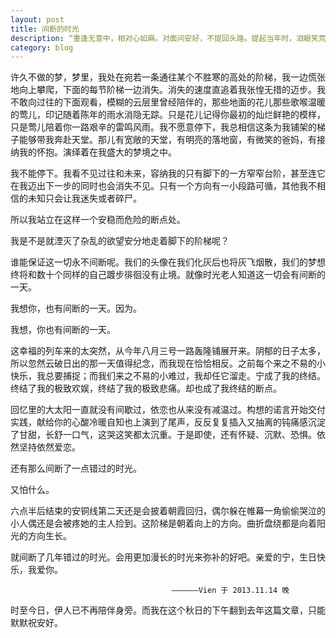 ```yaml
---
layout: post
title: 间断的时光
description: “重逢无意中，相对心如麻。对面问安好，不提回头路。提起当年时，泪眼笑荒唐。”，在这个秋日的下午翻到去年11月写下的一篇文章，唏嘘不已。
category: blog
---
```


许久不做的梦，梦里，我处在宛若一条通往某个不胜寒的高处的阶梯，我一边慌张地向上攀爬，下面的每节阶梯一边消失。消失的速度直追着我张惶无措的迈步。我不敢向过往的下面观看，模糊的云层里曾经陪伴的，那些地面的花儿那些歌喉温暖的莺儿，印记随着陈年的雨水消隐无踪。只是花儿记得你最初的灿烂鲜艳的模样，只是莺儿陪着你一路艰辛的雷鸣风雨。我不愿意停下，我总相信这条为我铺架的梯子能够带我奔赴天堂。那儿有宽敞的天堂，有明亮的落地窗，有微笑的爸妈，有接纳我的怀抱。演绎着在我盛大的梦境之中。

我不能停下。我看不见过往和未来，容纳我的只有脚下的一方窄窄台阶，甚至连它在我迈出下一步的同时也会消失不见。只有一个方向有一小段路可循，其他我不相信的未知只会让我迷失或者碎尸。

所以我站立在这样一个安稳而危险的断点处。

我是不是就湮灭了杂乱的欲望安分地走着脚下的阶梯呢？

谁能保证这一切永不间断呢。我们的头像在我们化灰后也将灰飞烟散，我们的梦想终将和数十个同样的自己踱步徘徊没有止境。就像时光老人知道这一切会有间断的一天。

我想你，也有间断的一天。因为。

我想，你也有间断的一天。

这幸福的列车来的太突然，从今年八月三号一路轰隆铺展开来。阴郁的日子太多，所以忽然云破日出的那一天值得纪念，而我现在恰恰相反。之前每个来之不易的小快乐，我总要捕捉；而我们来之不易的小难过，我却任它溜走。宁成了我的终结。终结了我的极致欢娱，终结了我的极致悲痛。却也成了我终结的断点。

回忆里的大太阳一直就没有间歇过，依恋也从来没有减温过。构想的诺言开始交付实践，献给你的心酸冷暖自知也上演到了尾声，反反复复插入又抽离的钝痛感沉淀了甘甜，长舒一口气，这哭这笑都太沉重。于是即使，还有怀疑、沉默、恐惧。依然坚持依然爱恋。

还有那么间断了一点错过的时光。

又怕什么。

六点半后结束的安铜线第二天还是会披着朝霞回归，偶尔躲在帷幕一角偷偷哭泣的小人偶还是会被疼她的主人捡到。这阶梯是朝着向上的方向。曲折盘绕都是向着阳光的方向生长。

就间断了几年错过的时光。会用更加漫长的时光来弥补的好吧。亲爱的宁，生日快乐，我爱你。

                                        ——————Vien 于 2013.11.14 晚

时至今日，伊人已不再陪伴身旁。而我在这个秋日的下午翻到去年这篇文章，只能默默祝安好。
